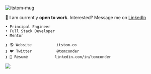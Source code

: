 ![itstom-mug](https://github.com/tomconder/tomconder/assets/392266/bab09eaf-1d3a-47a1-a17c-4f6636e14102)

🌱 I am currently **open to work**. Interested? Message me on [LinkedIn](linkedin.com/in/tomconder)

```
• Principal Engineer
• Full Stack Developer 
• Mentor

❯ 🌎 Website           itstom.co
❯ 🐦 Twitter           @tomconder
❯ 👔 Résumé            linkedin.com/in/tomconder
```
<a href="https://skillicons.dev">
<img src="https://go-skill-icons.vercel.app/api/icons?i=angular,ansible,aws,azure,babel,bash,bootstrap,bsd,c,clion,cloudflare,cmake,cpp,css,debian,docker,dynamodb,fastapi,figma,flask,git,github,githubactions,gitlab,go,html,huggingface,idea,java,jenkins,jest,js,jupyter,kaggle,kotlin,kubernetes,langchain,linux,mongodb,mysql,neovim,nginx,nodejs,npm,ollama,postgres,postman,powershell,py,react,redis,redux,s3,sass,spring,sqlite,terraform,ts,typescript,ubuntu,unity,vite,vitest,vscode&perline=16" />
</a>
